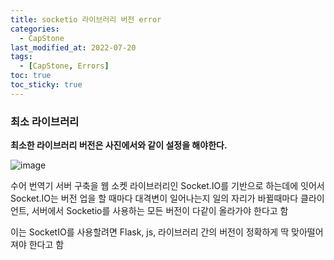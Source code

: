 ```yaml
---
title: socketio 라이브러리 버전 error
categories:
  - CapStone
last_modified_at: 2022-07-20
tags:
  - [CapStone, Errors]
toc: true
toc_sticky: true
---
```


### 최소 라이브러리

**최소한 라이브러리 버전은 사진에서와 같이 설정을 해야한다.** 

![image](https://user-images.githubusercontent.com/87630540/167625665-cf0d8ce5-a4dc-4474-bc1c-3c8473b0e4da.png)



수어 번역기 서버 구축을 웹 소켓 라이브러리인 Socket.IO를 기반으로 하는데에 잇어서  Socket.IO는 버전 업을 할 때마다 대격변이 일어나는지 일의 자리가 바뀔때마다 클라이언트, 서버에서 Socketio를 사용하는 모든 버전이 다같이 올라가야 한다고 함

이는 
SocketIO를 사용할려면
Flask, js, 라이브러리 간의 버전이 정확하게 딱 맞아떨어져야 한다고 함 